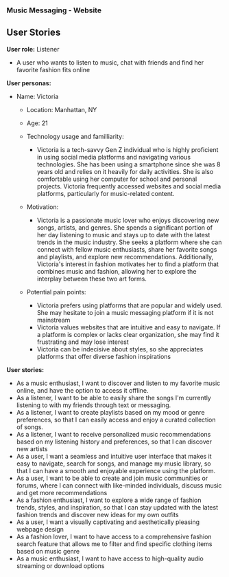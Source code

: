 ### Music Messaging - Website


## User Stories

**User role:** Listener
-  A user who wants to listen to music, chat with friends and find her favorite fashion fits online


**User personas:**
- Name: Victoria
    - Location: Manhattan, NY
    - Age: 21
    - Technology usage and familliarity:
        - Victoria is a tech-savvy Gen Z individual who is highly proficient in using social media platforms and navigating various technologies. She has been using a smartphone since she was 8 years old and relies on it heavily for daily activities. She is also comfortable using her computer for school and personal projects. Victoria frequently accessed websites and social media platforms, particularly for music-related content.

    - Motivation:
        - Victoria is a passionate music lover who enjoys discovering new songs, artists, and genres. She spends a significant portion of her day listening to music and stays up to date with the latest trends in the music industry. She seeks a platform where she can connect with fellow music enthusiasts, share her favorite songs and playlists, and explore new recommendations. Additionally, Victoria's interest in fashion motivates her to find a platform that combines music and fashion, allowing her to explore the interplay between these two art forms.

    - Potential pain points:
        - Victoria prefers using platforms that are popular and widely used. She may hesitate to join a music messaging platform if it is not mainstream
        -  Victoria values websites that are intuitive and easy to navigate. If a platform is complex or lacks clear organization, she may find it frustrating and may lose interest
        - Victoria can be indecisive about styles, so she appreciates platforms that offer diverse fashion inspirations


**User stories:**
- As a music enthusiast, I want to discover and listen to my favorite music online, and have the option to access it offline.
- As a listener, I want to be able to easily share the songs I'm currently listening to with my friends through text or messaging.
- As a listener, I want to create playlists based on my mood or genre preferences, so that I can easily access and enjoy a curated collection of songs.
- As a listener, I want to receive personalized music recommendations based on my listening history and preferences, so that I can discover new artists 
- As a user, I want a seamless and intuitive user interface that makes it easy to navigate, search for songs, and manage my music library, so that I can have a smooth and enjoyable experience using the platform.
- As a user, I want to be able to create and join music communities or forums, where I can connect with like-minded individuals, discuss music and get more recommendations 
- As a fashion enthusiast, I want to explore a wide range of fashion trends, styles, and inspiration, so that I can stay updated with the latest fashion trends and discover new ideas for my own outfits
- As a user, I want a visually captivating and aesthetically pleasing webpage design
- As a fashion lover, I want to have access to a comprehensive fashion search feature that allows me to filter and find specific clothing items based on music genre
- As a music enthusiast, I want to have access to high-quality audio streaming or download options

